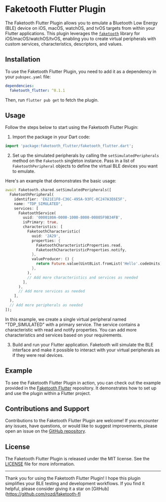 # Faketooth Flutter Plugin

The Faketooth Flutter Plugin allows you to emulate a Bluetooth Low Energy (BLE) device on iOS, macOS, watchOS, and tvOS targets from within your Flutter applications. This plugin leverages the [`faketooth`](https://github.com/rozd/faketooth) library for iOS/macOS/watchOS/tvOS, enabling you to create virtual peripherals with custom services, characteristics, descriptors, and values.

## Installation

To use the Faketooth Flutter Plugin, you need to add it as a dependency in your `pubspec.yaml` file:

```yaml
dependencies:
  faketooth_flutter: ^0.1.1
```

Then, run `flutter pub get` to fetch the plugin.

## Usage

Follow the steps below to start using the Faketooth Flutter Plugin:

1. Import the package in your Dart code:

```dart
import 'package:faketooth_flutter/faketooth_flutter.dart';
```

2. Set up the simulated peripherals by calling the `setSimulatedPeripherals` method on the `Faketooth` singleton instance. Pass in a list of `FaketoothPeripheral` objects to define the virtual BLE devices you want to emulate.

Here's an example that demonstrates the basic usage:

```dart
await Faketooth.shared.setSimulatedPeripherals([
  FaketoothPeripheral(
    identifier: 'E621E1F8-C36C-495A-93FC-0C247A3E6E5F',
    name: "TDP_SIMULATED",
    services: [
      FaketoothService(
        uuid: '0000180A-0000-1000-8000-00805F9B34FB',
        isPrimary: true,
        characteristics: [
          FaketoothCharacteristic(
            uuid: '2A29',
            properties: {
              FaketoothCharacteristicProperties.read,
              FaketoothCharacteristicProperties.notify,
            },
            valueProducer: () {
              return Future.value(Uint8List.fromList('Hello'.codeUnits));
            },
          ),
          // Add more characteristics and services as needed
        ],
      ),
      // Add more services as needed
    ],
  ),
  // Add more peripherals as needed
]);
```

In this example, we create a single virtual peripheral named "TDP_SIMULATED" with a primary service. The service contains a characteristic with read and notify properties. You can add more characteristics and services based on your requirements.

3. Build and run your Flutter application. Faketooth will simulate the BLE interface and make it possible to interact with your virtual peripherals as if they were real devices.

## Example

To see the Faketooth Flutter Plugin in action, you can check out the example provided in the [Faketooth Flutter](https://github.com/rozd/faketooth-flutter/tree/master/example) repository. It demonstrates how to set up and use the plugin within a Flutter project.

## Contributions and Support

Contributions to the Faketooth Flutter Plugin are welcome! If you encounter any issues, have questions, or would like to suggest improvements, please open an issue on the [GitHub repository](https://github.com/rozd/faketooth-flutter).

## License

The Faketooth Flutter Plugin is released under the MIT license. See the [LICENSE](https://github.com/rozd/faketooth-flutter/blob/main/LICENSE) file for more information.

---

Thank you for using the Faketooth Flutter Plugin! I hope this plugin simplifies your BLE testing and development workflows. If you find it helpful, please consider giving it a star on [GitHub](https://github.com/rozd/faketooth-fl

